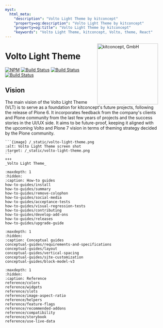 ```yaml
---
myst:
  html_meta:
    "description": "Volto Light Theme by kitconcept"
    "property=og:description": "Volto Light Theme by kitconcept"
    "property=og:title": "Volto Light Theme by kitconcept"
    "keywords": "Volto Light Theme, kitconcept, Volto, theme, React"
---
```


<picture>
  <source align="right" width="200" media="(prefers-color-scheme: dark)" srcset="https://kitconcept.com/kitconcept-white.svg">
  <img align="right" width="200" alt="kitconcept, GmbH" src="https://kitconcept.com/kitconcept-black.svg">
</picture>

# Volto Light Theme

[![NPM](https://img.shields.io/npm/v/@kitconcept/volto-light-theme.svg)](https://www.npmjs.com/package/@kitconcept/volto-light-theme)
[![Build Status](https://github.com/kitconcept/volto-light-theme/actions/workflows/code.yml/badge.svg)](https://github.com/kitconcept/volto-light-theme/actions)
[![Build Status](https://github.com/kitconcept/volto-light-theme/actions/workflows/unit.yml/badge.svg)](https://github.com/kitconcept/volto-light-theme/actions)
[![Build Status](https://github.com/kitconcept/volto-light-theme/actions/workflows/acceptance.yml/badge.svg)](https://github.com/kitconcept/volto-light-theme/actions)


## Vision

The main vision of the Volto Light Theme (VLT) is to serve as a foundation for kitconcept's future projects, following the release of Plone 6.
It incorporates feedback from the company's clients and Plone community from the last few years of projects and the success stories in the UI/UX side.
It aims to be future-proof, keeping it aligned with the upcoming Volto and Plone 7 vision in terms of theming strategy decided by the Plone community.

````{card}
```{image} /_static/volto-light-theme.png
:alt: Volto Light Theme screen shot
:target: /_static/volto-light-theme.png
```
+++
_Volto Light Theme_
````

```{toctree}
:maxdepth: 1
:hidden:
:caption: How-to guides
how-to-guides/install
how-to-guides/summary
how-to-guides/remove-colophon
how-to-guides/social-media
how-to-guides/acceptance-tests
how-to-guides/visual-regression-tests
how-to-guides/contributing
how-to-guides/develop-add-ons
how-to-guides/releases
how-to-guides/upgrade-guide
```

```{toctree}
:maxdepth: 1
:hidden:
:caption: Conceptual guides
conceptual-guides/requirements-and-specifications
conceptual-guides/layout
conceptual-guides/vertical-spacing
conceptual-guides/site-customization
conceptual-guides/block-model-v3
```

```{toctree}
:maxdepth: 1
:hidden:
:caption: Reference
reference/colors
reference/widgets
reference/slots
reference/image-aspect-ratio
reference/helpers
reference/feature-flags
reference/recommended-addons
reference/compatibility
reference/storybook
reference/use-live-data
```
